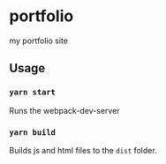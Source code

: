 # portfolio
my portfolio site

## Usage

### `yarn start`

Runs the webpack-dev-server

### `yarn build`

Builds js and html files to the `dist` folder.
